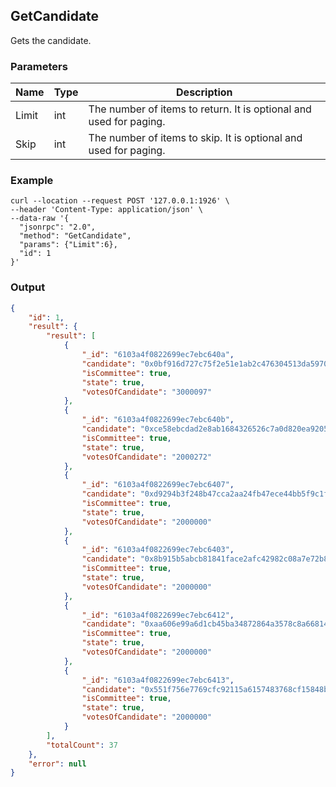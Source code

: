 ## GetCandidate

Gets the candidate.

### Parameters

| Name         | Type   | Description       |
| ---------------- | -------------- | ------- |
| Limit     | int      | The number of items to return. It is optional and used for paging. |
| Skip |int |The number of items to skip. It is optional and used for paging. |

### Example
```shell
curl --location --request POST '127.0.0.1:1926' \
--header 'Content-Type: application/json' \
--data-raw '{
  "jsonrpc": "2.0",
  "method": "GetCandidate",
  "params": {"Limit":6},
  "id": 1
}'
```

### Output

```json
{
    "id": 1,
    "result": {
        "result": [
            {
                "_id": "6103a4f0822699ec7ebc640a",
                "candidate": "0x0bf916d727c75f2e51e1ab2c476304513da59701",
                "isCommittee": true,
                "state": true,
                "votesOfCandidate": "3000097"
            },
            {
                "_id": "6103a4f0822699ec7ebc640b",
                "candidate": "0xce58ebcdad2e8ab1684326526c7a0d820ea92051",
                "isCommittee": true,
                "state": true,
                "votesOfCandidate": "2000272"
            },
            {
                "_id": "6103a4f0822699ec7ebc6407",
                "candidate": "0xd9294b3f248b47cca2aa24fb47ece44bb5f9c1fe",
                "isCommittee": true,
                "state": true,
                "votesOfCandidate": "2000000"
            },
            {
                "_id": "6103a4f0822699ec7ebc6403",
                "candidate": "0x8b915b5abcb81841face2afc42982c08a7e72b81",
                "isCommittee": true,
                "state": true,
                "votesOfCandidate": "2000000"
            },
            {
                "_id": "6103a4f0822699ec7ebc6412",
                "candidate": "0xaa606e99a6d1cb45ba34872864a3578c8a668143",
                "isCommittee": true,
                "state": true,
                "votesOfCandidate": "2000000"
            },
            {
                "_id": "6103a4f0822699ec7ebc6413",
                "candidate": "0x551f756e7769cfc92115a6157483768cf15848b1",
                "isCommittee": true,
                "state": true,
                "votesOfCandidate": "2000000"
            }
        ],
        "totalCount": 37
    },
    "error": null
}
```



